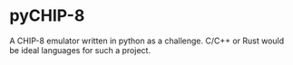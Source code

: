 # pyCHIP-8

A CHIP-8 emulator written in python as a challenge. C/C++ or Rust would be ideal languages for such a project. 